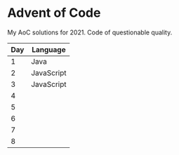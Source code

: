 # Advent of Code

My AoC solutions for 2021. Code of questionable quality.

| Day | Language |
| - | - |
| 1 | Java |
| 2 | JavaScript |
| 3 | JavaScript |
| 4 |  |
| 5 |  |
| 6 |  |
| 7 |  |
| 8 |  |
